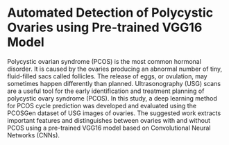 # Automated Detection of Polycystic Ovaries using Pre-trained VGG16 Model
Polycystic ovarian syndrome (PCOS) is the most common hormonal disorder. It is caused by the ovaries producing an abnormal number of tiny, fluid-filled sacs called follicles. 
The release of eggs, or ovulation, may sometimes happen differently than planned. Ultrasonography (USG) scans are a useful tool for the early identification and treatment planning of polycystic ovary syndrome (PCOS). 
In this study, a deep learning method for PCOS cycle prediction was developed and evaluated using the PCOSGen dataset of USG images of ovaries. The suggested work extracts important features and distinguishes between ovaries with and without PCOS using a pre-trained VGG16 model based on Convolutional Neural Networks (CNNs). 

